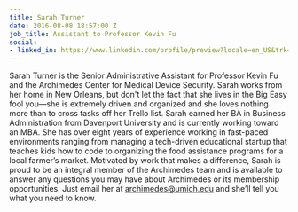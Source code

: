 ```yaml
---
title: Sarah Turner
date: 2016-08-08 18:57:00 Z
job_title: Assistant to Professor Kevin Fu
social:
- linked_in: https://www.linkedin.com/profile/preview?locale=en_US&trk=prof-0-sb-preview-primary-button
---
```


Sarah Turner is the Senior Administrative Assistant for Professor Kevin Fu and the Archimedes Center for Medical Device Security. Sarah works from her home in New Orleans, but don't let the fact that she lives in the Big Easy fool you—she is extremely driven and organized and she loves nothing more than to cross tasks off her Trello list. Sarah earned her BA in Business Administration from Davenport University and is currently working toward an MBA. She has over eight years of experience working in fast-paced environments ranging from managing a tech-driven educational startup that teaches kids how to code to organizing the food assistance programs for a local farmer’s market. Motivated by work that makes a difference, Sarah is proud to be an integral member of the Archimedes team and is available to answer any questions you may have about Archimedes or its membership opportunities. Just email her at archimedes@umich.edu and she’ll tell you what you need to know. 